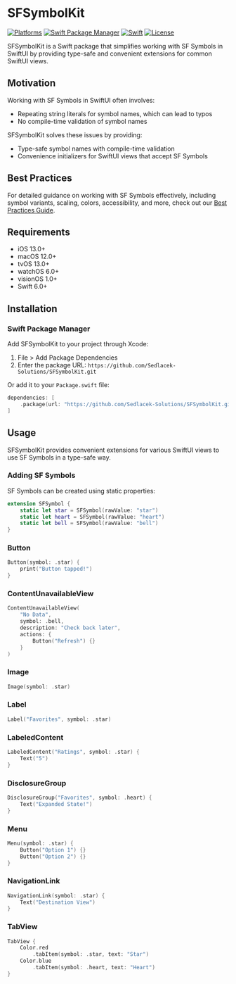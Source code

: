 # SFSymbolKit

[![Platforms](https://img.shields.io/badge/Platforms-iOS%2013%2B%20|%20macOS%2012%2B%20|%20tvOS%2013%2B%20|%20watchOS%206%2B%20|%20visionOS%201%2B-blue?style=flat-square)](https://developer.apple.com)
[![Swift Package Manager](https://img.shields.io/badge/Swift%20Package%20Manager-compatible-brightgreen?style=flat-square)](https://swift.org/package-manager)
[![Swift](https://img.shields.io/badge/Swift-6.0%2B-orange?style=flat-square)](https://swift.org)
[![License](https://img.shields.io/badge/License-MIT-lightgrey?style=flat-square)](LICENSE)


SFSymbolKit is a Swift package that simplifies working with SF Symbols in SwiftUI by providing type-safe and convenient extensions for common SwiftUI views.

## Motivation

Working with SF Symbols in SwiftUI often involves:
- Repeating string literals for symbol names, which can lead to typos
- No compile-time validation of symbol names

SFSymbolKit solves these issues by providing:
- Type-safe symbol names with compile-time validation
- Convenience initializers for SwiftUI views that accept SF Symbols

## Best Practices

For detailed guidance on working with SF Symbols effectively, including symbol variants, scaling, colors, accessibility, and more, check out our [Best Practices Guide](BEST_PRACTICES.md).

## Requirements
- iOS 13.0+
- macOS 12.0+
- tvOS 13.0+
- watchOS 6.0+
- visionOS 1.0+
- Swift 6.0+

## Installation

### Swift Package Manager

Add SFSymbolKit to your project through Xcode:
1. File > Add Package Dependencies
2. Enter the package URL: `https://github.com/Sedlacek-Solutions/SFSymbolKit.git`

Or add it to your `Package.swift` file:

```swift
dependencies: [
    .package(url: "https://github.com/Sedlacek-Solutions/SFSymbolKit.git", branch: "main")
]
```

## Usage

SFSymbolKit provides convenient extensions for various SwiftUI views to use SF Symbols in a type-safe way.

### Adding SF Symbols

SF Symbols can be created using static properties:

```swift
extension SFSymbol {
    static let star = SFSymbol(rawValue: "star")
    static let heart = SFSymbol(rawValue: "heart")
    static let bell = SFSymbol(rawValue: "bell")
}
```

### Button
```swift
Button(symbol: .star) {
    print("Button tapped!")
}
```

### ContentUnavailableView
```swift
ContentUnavailableView(
    "No Data",
    symbol: .bell,
    description: "Check back later",
    actions: {
        Button("Refresh") {}
    }
)
```

### Image
```swift
Image(symbol: .star)
```

### Label
```swift
Label("Favorites", symbol: .star)
```

### LabeledContent
```swift
LabeledContent("Ratings", symbol: .star) {
    Text("5")
}
```

### DisclosureGroup
```swift
DisclosureGroup("Favorites", symbol: .heart) {
    Text("Expanded State!")
}
```

### Menu
```swift
Menu(symbol: .star) {
    Button("Option 1") {}
    Button("Option 2") {}
}
```

### NavigationLink
```swift
NavigationLink(symbol: .star) {
    Text("Destination View")
}
```

### TabView
```swift
TabView {
    Color.red
        .tabItem(symbol: .star, text: "Star")
    Color.blue
        .tabItem(symbol: .heart, text: "Heart")
}
```
